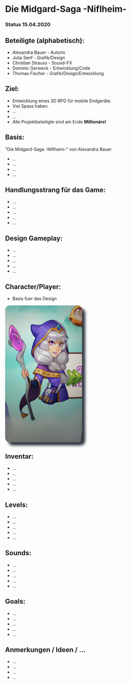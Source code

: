# Die Midgard-Saga -Niflheim-
### Status 15.04.2020

## Beteiligte (alphabetisch): 
* Alexandra Bauer - Autorin 
* Julia Senf - Grafik/Design 
* Christian Strauss - Sound-FX
* Dominic Gerweck - Entwicklung/Code 
* Thomas Fischer - Grafik/Design/Entwicklung

## Ziel: 
* Entwicklung eines 3D RPG für mobile Endgeräte. 
* Viel Spass haben.
* ...
* ...
* Alle Projektbeteiligte sind am Ende **Millionäre!**
## Basis: 
"Die Midgard-Saga -Niflheim-" von Alexandra Bauer
* ...
* ...
* ...
* ...
## Handlungsstrang für das Game:
* ...
* ...
* ...
* ...
* ...

## Design Gameplay:
* ...
* ...
* ...
* ...
* ...
## Character/Player:

* Basis fuer das Design
<p style="align:left"><img src="/source/images/character_draft.jpg" style="border-radius:15px; box-shadow: 10px 10px 8px #313740;" width="250px" title="basicCharacterDesign" alt="basicCharacterImage" >
</p>

## Inventar:
* ...
* ...
* ...
* ...
* ...
## Levels:
* ...
* ...
* ...
* ...
* ...
## Sounds:
* ...
* ...
* ...
* ...
* ...
## Goals:
* ...
* ...
* ...
* ...
* ...
## Anmerkungen / Ideen / ...
* ...
* ...
* ...
* ...

